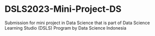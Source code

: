 # DSLS2023-Mini-Project-DS
Submission for mini project in Data Science that is part of Data Science Learning Studio (DSLS) Program by Data Science Indonesia
